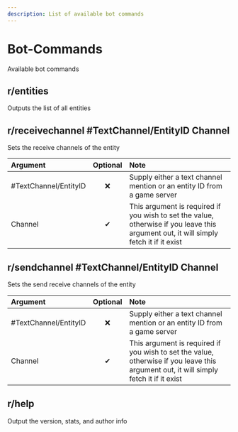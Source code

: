 ```yaml
---
description: List of available bot commands
---
```


# Bot-Commands

Available bot commands

## r/entities

Outputs the list of all entities

## r/receivechannel \#TextChannel/EntityID Channel

Sets the receive channels of the entity

| Argument | Optional | Note |
| :--- | :---: | :--- |
| \#TextChannel/EntityID | ❌ | Supply either a text channel mention or an entity ID from a game server |
| Channel | ✔ | This argument is required if you wish to set the value, otherwise if you leave this argument out, it will simply fetch it if it exist |

## r/sendchannel \#TextChannel/EntityID Channel

Sets the send receive channels of the entity

| Argument | Optional | Note |
| :--- | :---: | :--- |
| \#TextChannel/EntityID | ❌ | Supply either a text channel mention or an entity ID from a game server |
| Channel | ✔ | This argument is required if you wish to set the value, otherwise if you leave this argument out, it will simply fetch it if it exist |

## r/help

Output the version, stats, and author info

